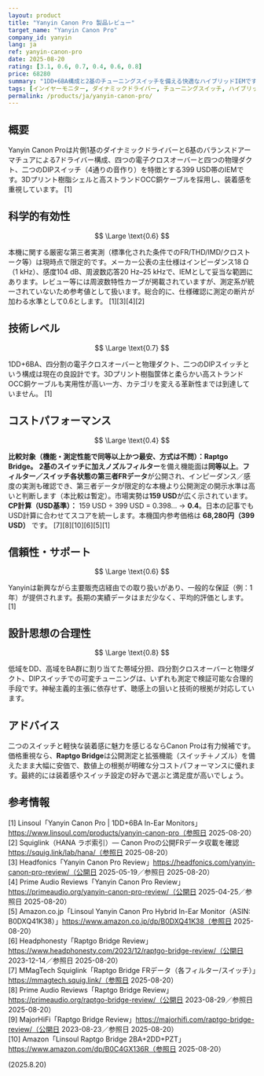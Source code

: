 ```yaml
---
layout: product
title: "Yanyin Canon Pro 製品レビュー"
target_name: "Yanyin Canon Pro"
company_id: yanyin
lang: ja
ref: yanyin-canon-pro
date: 2025-08-20
rating: [3.1, 0.6, 0.7, 0.4, 0.6, 0.8]
price: 68280
summary: "1DD+6BA構成と2基のチューニングスイッチを備える快適なハイブリッドIEMです。完成度は高いものの、公開測定がある安価なスイッチ搭載機に対しコスト面の説得力は弱いです。"
tags: [インイヤーモニター, ダイナミックドライバー, チューニングスイッチ, ハイブリッド, バランスドアーマチュア]
permalink: /products/ja/yanyin-canon-pro/
---
```

## 概要

Yanyin Canon Proは片側1基のダイナミックドライバーと6基のバランスドアーマチュアによる7ドライバー構成、四つの電子クロスオーバーと四つの物理ダクト、二つのDIPスイッチ（4通りの音作り）を特徴とする399 USD帯のIEMです。3Dプリント樹脂シェルと高ストランドOCC銅ケーブルを採用し、装着感を重視しています。 [1]

## 科学的有効性

$$ \Large \text{0.6} $$

本機に関する厳密な第三者実測（標準化された条件でのFR/THD/IMD/クロストーク等）は現時点で限定的です。メーカー公表の主仕様はインピーダンス18 Ω（1 kHz）、感度104 dB、周波数応答20 Hz–25 kHzで、IEMとして妥当な範囲にあります。レビュー等には周波数特性カーブが掲載されていますが、測定系が統一されていないため参考値として扱います。総合的に、仕様確認に測定の断片が加わる水準として0.6とします。 [1][3][4][2]

## 技術レベル

$$ \Large \text{0.7} $$

1DD+6BA、四分割の電子クロスオーバーと物理ダクト、二つのDIPスイッチという構成は現在の良設計です。3Dプリント樹脂筐体と柔らかい高ストランドOCC銅ケーブルも実用性が高い一方、カテゴリを変える革新性までは到達していません。 [1]

## コストパフォーマンス

$$ \Large \text{0.4} $$

**比較対象（機能・測定性能で同等以上かつ最安、方式は不問）：Raptgo Bridge。** **2基のスイッチに加えノズルフィルター**を備え機能面は**同等以上**。**フィルター／スイッチ各状態の第三者FRデータ**が公開され、インピーダンス／感度の実測も確認でき、第三者データが限定的な本機より公開測定の開示水準は高いと判断します（本比較は暫定）。市場実勢は**159 USD**が広く示されています。  
**CP計算（USD基準）：** 159 USD ÷ 399 USD = 0.398… → **0.4**。日本の記事でもUSD計算に合わせてスコアを統一します。本機国内参考価格は **68,280円（399 USD）** です。 [7][8][10][6][5][1]

## 信頼性・サポート

$$ \Large \text{0.6} $$

Yanyinは新興ながら主要販売店経由での取り扱いがあり、一般的な保証（例：1年）が提供されます。長期の実績データはまだ少なく、平均的評価とします。 [1]

## 設計思想の合理性

$$ \Large \text{0.8} $$

低域をDD、高域をBA群に割り当てた帯域分担、四分割クロスオーバーと物理ダクト、DIPスイッチでの可変チューニングは、いずれも測定で検証可能な合理的手段です。神秘主義的主張に依存せず、聴感上の狙いと技術的根拠が対応しています。

## アドバイス

二つのスイッチと軽快な装着感に魅力を感じるならCanon Proは有力候補です。価格重視なら、**Raptgo Bridge**は公開測定と拡張機能（スイッチ＋ノズル）を備えたまま大幅に安価で、数値上の根拠が明確な分コストパフォーマンスに優れます。最終的には装着感やスイッチ設定の好みで選ぶと満足度が高いでしょう。

## 参考情報

[1] Linsoul「Yanyin Canon Pro | 1DD+6BA In-Ear Monitors」https://www.linsoul.com/products/yanyin-canon-pro（参照日 2025-08-20）  
[2] Squiglink（HANA ラボ索引）— Canon Proの公開FRデータ収載を確認 https://squig.link/lab/hana/（参照日 2025-08-20）  
[3] Headfonics「Yanyin Canon Pro Review」https://headfonics.com/yanyin-canon-pro-review/（公開日 2025-05-19／参照日 2025-08-20）  
[4] Prime Audio Reviews「Yanyin Canon Pro Review」https://primeaudio.org/yanyin-canon-pro-review/（公開日 2025-04-25／参照日 2025-08-20）  
[5] Amazon.co.jp「Linsoul Yanyin Canon Pro Hybrid In-Ear Monitor（ASIN: B0DXQ41K38）」https://www.amazon.co.jp/dp/B0DXQ41K38（参照日 2025-08-20）  
[6] Headphonesty「Raptgo Bridge Review」https://www.headphonesty.com/2023/12/raptgo-bridge-review/（公開日 2023-12-14／参照日 2025-08-20）  
[7] MMagTech Squiglink「Raptgo Bridge FRデータ（各フィルター/スイッチ）」https://mmagtech.squig.link/（参照日 2025-08-20）  
[8] Prime Audio Reviews「Raptgo Bridge Review」https://primeaudio.org/raptgo-bridge-review/（公開日 2023-08-29／参照日 2025-08-20）  
[9] MajorHiFi「Raptgo Bridge Review」https://majorhifi.com/raptgo-bridge-review/（公開日 2023-08-23／参照日 2025-08-20）  
[10] Amazon「Linsoul Raptgo Bridge 2BA+2DD+PZT」https://www.amazon.com/dp/B0C4GX136R（参照日 2025-08-20）

(2025.8.20)

